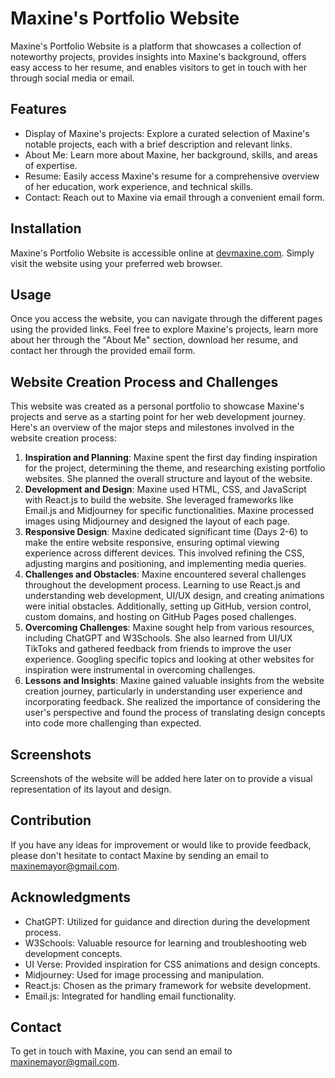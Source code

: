 # Maxine's Portfolio Website

Maxine's Portfolio Website is a platform that showcases a collection of noteworthy projects, provides insights into Maxine's background, offers easy access to her resume, and enables visitors to get in touch with her through social media or email.

## Features

- Display of Maxine's projects: Explore a curated selection of Maxine's notable projects, each with a brief description and relevant links.
- About Me: Learn more about Maxine, her background, skills, and areas of expertise.
- Resume: Easily access Maxine's resume for a comprehensive overview of her education, work experience, and technical skills.
- Contact: Reach out to Maxine via email through a convenient email form.

## Installation

Maxine's Portfolio Website is accessible online at [devmaxine.com](https://devmaxine.com). Simply visit the website using your preferred web browser.

## Usage

Once you access the website, you can navigate through the different pages using the provided links. Feel free to explore Maxine's projects, learn more about her through the "About Me" section, download her resume, and contact her through the provided email form.

## Website Creation Process and Challenges

This website was created as a personal portfolio to showcase Maxine's projects and serve as a starting point for her web development journey. Here's an overview of the major steps and milestones involved in the website creation process:

1. **Inspiration and Planning**: Maxine spent the first day finding inspiration for the project, determining the theme, and researching existing portfolio websites. She planned the overall structure and layout of the website.
2. **Development and Design**: Maxine used HTML, CSS, and JavaScript with React.js to build the website. She leveraged frameworks like Email.js and Midjourney for specific functionalities. Maxine processed images using Midjourney and designed the layout of each page.
3. **Responsive Design**: Maxine dedicated significant time (Days 2-6) to make the entire website responsive, ensuring optimal viewing experience across different devices. This involved refining the CSS, adjusting margins and positioning, and implementing media queries.
4. **Challenges and Obstacles**: Maxine encountered several challenges throughout the development process. Learning to use React.js and understanding web development, UI/UX design, and creating animations were initial obstacles. Additionally, setting up GitHub, version control, custom domains, and hosting on GitHub Pages posed challenges.
5. **Overcoming Challenges**: Maxine sought help from various resources, including ChatGPT and W3Schools. She also learned from UI/UX TikToks and gathered feedback from friends to improve the user experience. Googling specific topics and looking at other websites for inspiration were instrumental in overcoming challenges.
6. **Lessons and Insights**: Maxine gained valuable insights from the website creation journey, particularly in understanding user experience and incorporating feedback. She realized the importance of considering the user's perspective and found the process of translating design concepts into code more challenging than expected.

## Screenshots

Screenshots of the website will be added here later on to provide a visual representation of its layout and design.

## Contribution

If you have any ideas for improvement or would like to provide feedback, please don't hesitate to contact Maxine by sending an email to maxinemayor@gmail.com.

## Acknowledgments

- ChatGPT: Utilized for guidance and direction during the development process.
- W3Schools: Valuable resource for learning and troubleshooting web development concepts.
- UI Verse: Provided inspiration for CSS animations and design concepts.
- Midjourney: Used for image processing and manipulation.
- React.js: Chosen as the primary framework for website development.
- Email.js: Integrated for handling email functionality.

## Contact

To get in touch with Maxine, you can send an email to maxinemayor@gmail.com.

